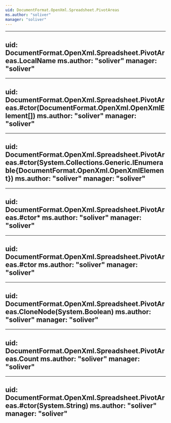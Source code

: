 ```yaml
---
uid: DocumentFormat.OpenXml.Spreadsheet.PivotAreas
ms.author: "soliver"
manager: "soliver"
---
```


---
uid: DocumentFormat.OpenXml.Spreadsheet.PivotAreas.LocalName
ms.author: "soliver"
manager: "soliver"
---

---
uid: DocumentFormat.OpenXml.Spreadsheet.PivotAreas.#ctor(DocumentFormat.OpenXml.OpenXmlElement[])
ms.author: "soliver"
manager: "soliver"
---

---
uid: DocumentFormat.OpenXml.Spreadsheet.PivotAreas.#ctor(System.Collections.Generic.IEnumerable{DocumentFormat.OpenXml.OpenXmlElement})
ms.author: "soliver"
manager: "soliver"
---

---
uid: DocumentFormat.OpenXml.Spreadsheet.PivotAreas.#ctor*
ms.author: "soliver"
manager: "soliver"
---

---
uid: DocumentFormat.OpenXml.Spreadsheet.PivotAreas.#ctor
ms.author: "soliver"
manager: "soliver"
---

---
uid: DocumentFormat.OpenXml.Spreadsheet.PivotAreas.CloneNode(System.Boolean)
ms.author: "soliver"
manager: "soliver"
---

---
uid: DocumentFormat.OpenXml.Spreadsheet.PivotAreas.Count
ms.author: "soliver"
manager: "soliver"
---

---
uid: DocumentFormat.OpenXml.Spreadsheet.PivotAreas.#ctor(System.String)
ms.author: "soliver"
manager: "soliver"
---
